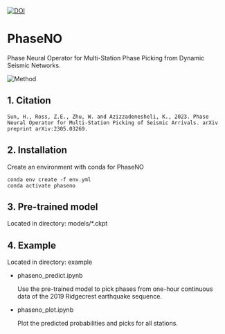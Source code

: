 [![DOI](https://zenodo.org/badge/641315064.svg)](https://zenodo.org/doi/10.5281/zenodo.10224300)

# PhaseNO 
Phase Neural Operator for Multi-Station Phase Picking from Dynamic Seismic Networks.

![Method](https://github.com/sun-hongyu/PhaseNO/blob/master/phaseno.png)

## 1. Citation
```
Sun, H., Ross, Z.E., Zhu, W. and Azizzadenesheli, K., 2023. Phase Neural Operator for Multi-Station Picking of Seismic Arrivals. arXiv preprint arXiv:2305.03269.
```

## 2. Installation

Create an environment with conda for PhaseNO
```
conda env create -f env.yml
conda activate phaseno
```

## 3. Pre-trained model
Located in directory: models/*.ckpt

## 4. Example 
Located in directory: example

- phaseno_predict.ipynb
  
  Use the pre-trained model to pick phases from one-hour continuous data of the 2019 Ridgecrest earthquake sequence.

- phaseno_plot.ipynb
  
  Plot the predicted probabilities and picks for all stations.


